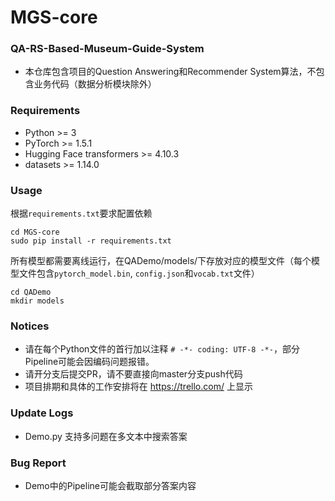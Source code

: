 # MGS-core
### QA-RS-Based-Museum-Guide-System
- 本仓库包含项目的Question Answering和Recommender System算法，不包含业务代码（数据分析模块除外）

### Requirements
- Python >= 3
- PyTorch >= 1.5.1
- Hugging Face transformers >= 4.10.3
- datasets >= 1.14.0

### Usage
根据`requirements.txt`要求配置依赖
```shell
cd MGS-core
sudo pip install -r requirements.txt
```

所有模型都需要离线运行，在QADemo/models/下存放对应的模型文件（每个模型文件包含`pytorch_model.bin`, `config.json`和`vocab.txt`文件）
```shell
cd QADemo
mkdir models
```

### Notices
- 请在每个Python文件的首行加以注释 `# -*- coding: UTF-8 -*-`，部分Pipeline可能会因编码问题报错。
- 请开分支后提交PR，请不要直接向master分支push代码
- 项目排期和具体的工作安排将在 https://trello.com/ 上显示

### Update Logs
- Demo.py 支持多问题在多文本中搜索答案

### Bug Report
- Demo中的Pipeline可能会截取部分答案内容